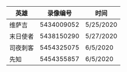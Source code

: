 英雄 | 录像编号 |  时间
-|-|-
维萨吉 | 5434009052 | 5/25/2020 |
末日使者 | 5438150290 | 5/27/2020 |
司夜刺客 | 5454325075 | 6/5/2020 |
先知 | 5454355857 | 6/5/2020 |
